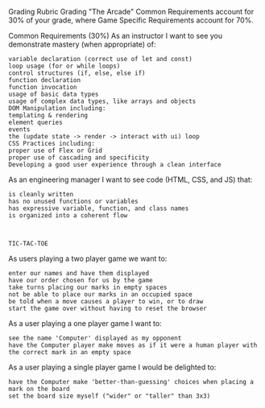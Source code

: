 Grading Rubric
Grading "The Arcade"
Common Requirements account for 30% of your grade, where Game Specific Requirements account for 70%.


Common Requirements (30%)
As an instructor I want to see you demonstrate mastery (when appropriate) of:

    variable declaration (correct use of let and const)
    loop usage (for or while loops)
    control structures (if, else, else if)
    function declaration
    function invocation
    usage of basic data types
    usage of complex data types, like arrays and objects
    DOM Manipulation including:
    templating & rendering
    element queries
    events
    the (update state -> render -> interact with ui) loop
    CSS Practices including:
    proper use of Flex or Grid
    proper use of cascading and specificity
    Developing a good user experience through a clean interface
As an engineering manager I want to see code (HTML, CSS, and JS) that:

    is cleanly written
    has no unused functions or variables
    has expressive variable, function, and class names
    is organized into a coherent flow



    TIC-TAC-TOE
As users playing a two player game we want to:

    enter our names and have them displayed
    have our order chosen for us by the game
    take turns placing our marks in empty spaces
    not be able to place our marks in an occupied space
    be told when a move causes a player to win, or to draw
    start the game over without having to reset the browser

As a user playing a one player game I want to:

    see the name 'Computer' displayed as my opponent
    have the Computer player make moves as if it were a human player with the correct mark in an empty space

As a user playing a single player game I would be delighted to:

    have the Computer make 'better-than-guessing' choices when placing a mark on the board
    set the board size myself ("wider" or "taller" than 3x3)